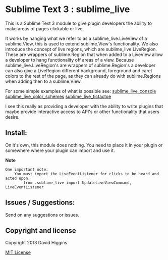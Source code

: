 Sublime Text 3 : sublime_live
==========================

This is a Sublime Text 3 module to give plugin developers the ability to make areas of pages clickable or live.

It works by hanging what we refer to as a sublime_live.LiveView of a sublime.View, this is used to extend sublime.View's functionality.
We also introduce the concept of live regions, which are sublime_live.LiveRegion.
These are wrappers of sublime.Region that when added to a LiveView allow a developer to hang functionality off areas of a view.
Because sublime_live.LiveRegion's are wrappers of sublime.Region's a developer can also give a LiveRegion different background, foreground and caret colors to the rest of the page, as they can already do with sublime.Regions when adding then to a sublime.View.

For some simple examples of what is possible see:
    [sublime_live_console](https://github.com/sligodave/sublime_live_console)
    [sublime_live_color_schemes](https://github.com/sligodave/sublime_live_color_schemes)
    [sublime_live_tictactoe](https://github.com/sligodave/sublime_live_tictactoe)

I see this really as providing a developer with the ability to write plugins that maybe provide interactive access to API's or other functionality that users desire.

## Install:

On it's own, this module does nothing.
You need to place it in your plugin or somewhere where your plugin can import and use it.

**Note**

    One important note:
        You must import the LiveEventListener for clicks to be heard and acted upon.
            from .sublime_live import UpdateLiveViewCommand, LiveEventListener

## Issues / Suggestions:

Send on any suggestions or issues.

## Copyright and license
Copyright 2013 David Higgins

[MIT License](LICENSE)
